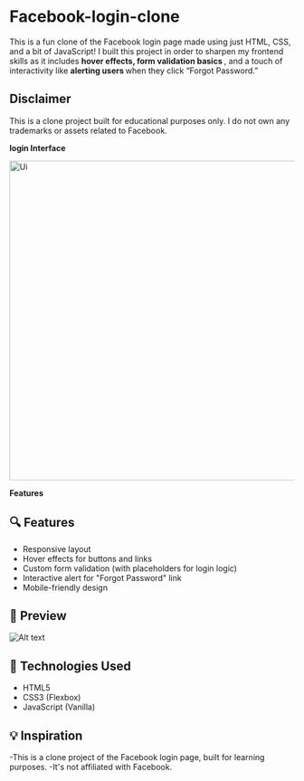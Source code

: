 # Facebook-login-clone
This is a fun clone of the Facebook login page made using just HTML, CSS, and a bit of JavaScript!
I built this project in order to sharpen my frontend skills  as it includes  <strong> hover effects, form validation basics </strong>, and a touch of interactivity like <strong> alerting users </strong> when they click “Forgot Password.”


<strong> <h2> Disclaimer </h2> </strong>

This is a clone project built for educational purposes only. I do not own any trademarks or assets related to Facebook.

<strong> login Interface </strong>

<img width="1315" height="565" alt="Ui" src="https://github.com/user-attachments/assets/6ec052d3-67c0-4eca-ae5e-83dc1772b98f" />

<strong> Features </strong>
## 🔍 Features
- Responsive layout
- Hover effects for buttons and links
- Custom form validation (with placeholders for login logic)
- Interactive alert for "Forgot Password" link
- Mobile-friendly design

## 📸 Preview
<a href ="https://github.com/user-attachments/assets/6ec052d3-67c0-4eca-ae5e-83dc1772b98f"> </a>
![Alt text](image-url)

## 🚀 Technologies Used

- HTML5
- CSS3 (Flexbox)
- JavaScript (Vanilla)

##  💡 Inspiration

-This is a clone project of the Facebook login page, built for learning purposes. 
-It's not affiliated with Facebook.
